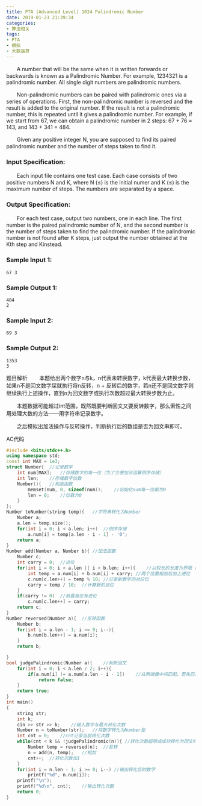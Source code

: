 ```yaml
---
title: PTA (Advanced Level) 1024 Palindromic Number
date: 2019-01-23 21:39:34
categories: 
- 算法相关
tags:
- PTA
- 模拟
- 大数运算
---
```


　　A number that will be the same when it is written forwards or backwards is known as a Palindromic Number. For example, 1234321 is a palindromic number. All single digit numbers are palindromic numbers.

　　Non-palindromic numbers can be paired with palindromic ones via a series of operations. First, the non-palindromic number is reversed and the result is added to the original number. If the result is not a palindromic number, this is repeated until it gives a palindromic number. For example, if we start from 67, we can obtain a palindromic number in 2 steps: 67 + 76 = 143, and 143 + 341 = 484.

　　Given any positive integer N, you are supposed to find its paired palindromic number and the number of steps taken to find it.

### Input Specification:

　　Each input file contains one test case. Each case consists of two positive numbers N and K, where N (≤) is the initial numer and K (≤) is the maximum number of steps. The numbers are separated by a space.

### Output Specification:

　　For each test case, output two numbers, one in each line. The first number is the paired palindromic number of N, and the second number is the number of steps taken to find the palindromic number. If the palindromic number is not found after K steps, just output the number obtained at the Kth step and Kinstead.

### Sample Input 1:

```in
67 3
```

### Sample Output 1:

```out
484
2
```

### Sample Input 2:

```in
69 3
```

### Sample Output 2:

```out
1353
3
```

题目解析
　　本题给出两个数字n与k，n代表未转换数字，k代表最大转换步数，如果n不是回文数字屎就执行将n反转，n + 反转后的数字，若n还不是回文数字则继续执行上述操作，直到n为回文数字或执行次数超过最大转换步数为止。

　　本题数据可能超过int范围，既然既要判断回文又要反转数字，那么索性之间用处理大数的方法——用字符串记录数字。

　　之后模拟出加法操作与反转操作，判断执行后的数组是否为回文串即可。

AC代码

```c++
#include <bits/stdc++.h>
using namespace std;
const int MAX = 1e3;
struct Number{  //记录数字
    int num[MAX];   //存储数字的每一位（为了方便加法运算倒序存储）
    int len;    //存储数字位数
    Number(){   //构造函数
        memset(num, 0, sizeof(num));    //初始化num每一位都为0
        len = 0;    //位数为0
    }
};
Number toNumber(string temp){   //字符串转化为Number
    Number a;
    a.len = temp.size();
    for(int i = 0; i < a.len; i++)  //倒序存储
        a.num[i] = temp[a.len - i - 1] - '0';
    return a;
}
Number add(Number a, Number b){ //加法函数
    Number c;
    int carry = 0;  //进位
    for(int i = 0; i < a.len || i < b.len; i++){    //以较长的长度为界限（当然本题两个数长度相等，其实以任意一个为界都可以）
        int temp = a.num[i] + b.num[i] + carry; //两个位置相加后加上进位
        c.num[c.len++] = temp % 10; //记录新数字的对应位
        carry = temp / 10;  //计算新的进位
    }
    if(carry != 0)  //若最高位有进位
        c.num[c.len++] = carry;
    return c;
}
Number reversed(Number a){  //反转函数
    Number b;
    for(int i = a.len - 1; i >= 0; i--){
        b.num[b.len++] = a.num[i];
    }
    return b;

}
bool judgePalindromic(Number a){    //判断回文
    for(int i = 0; i < a.len / 2; i++){
        if(a.num[i] != a.num[a.len - i - 1])    //从两端像中间匹配，若失匹返回false
            return false;
    }
    return true;
}
int main()
{
    string str;
    int k;
    cin >> str >> k;    //输入数字与最大转化次数
    Number n = toNumber(str);   //将数字转化为Number型
    int cnt = 0;    //cnt记录当前转化次数
    while(cnt < k && !judgePalindromic(n)){ //转化次数超限或成功转化为回文时结束循环
        Number temp = reversed(n);  //反转
        n = add(n, temp);   //相加
        cnt++;  //转化次数加1
    }
    for(int i = n.len - 1; i >= 0; i--) //输出转化后的数字
        printf("%d", n.num[i]);
    printf("\n");
    printf("%d\n", cnt);    //输出转化次数
    return 0;
}
```


